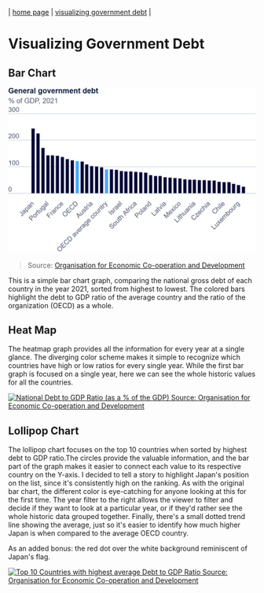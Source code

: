 | [home page](https://h-calderon.github.io/portfolio/) | [visualizing government debt](visualizing-government-debt.md) |

# Visualizing Government Debt

## Bar Chart

![bar chart gdp](debt-to-gdp.png)

> Source: <a href="https://www.oecd.org/en/data/indicators/general-government-debt.html?oecdcontrol-3122613a85-var3=2021">Organisation for Economic Co-operation and Development</a>

This is a simple bar chart graph, comparing the national gross debt of each country in the year 2021, sorted from highest to lowest. The colored bars highlight the debt to GDP ratio of the average country and the ratio of the organization (OECD) as a whole.

## Heat Map

The heatmap graph provides all the information for every year at a single glance. The diverging color scheme makes it simple to recognize which countries have high or low ratios for every single year. While the first bar graph is focused on a single year, here we can see the whole historic values for all the countries.

<div class='tableauPlaceholder' id='viz1730578051935' style='position: relative'><noscript><a href='#'><img alt='National Debt to GDP Ratio (as a % of the GDP) Source: Organisation for Economic Co-operation and Development ' src='https:&#47;&#47;public.tableau.com&#47;static&#47;images&#47;De&#47;DebttoGDPRatio-Heatmap&#47;NationalDebttoGDPRatio&#47;1_rss.png' style='border: none' /></a></noscript><object class='tableauViz'  style='display:none;'><param name='host_url' value='https%3A%2F%2Fpublic.tableau.com%2F' /> <param name='embed_code_version' value='3' /> <param name='site_root' value='' /><param name='name' value='DebttoGDPRatio-Heatmap&#47;NationalDebttoGDPRatio' /><param name='tabs' value='no' /><param name='toolbar' value='yes' /><param name='static_image' value='https:&#47;&#47;public.tableau.com&#47;static&#47;images&#47;De&#47;DebttoGDPRatio-Heatmap&#47;NationalDebttoGDPRatio&#47;1.png' /> <param name='animate_transition' value='yes' /><param name='display_static_image' value='yes' /><param name='display_spinner' value='yes' /><param name='display_overlay' value='yes' /><param name='display_count' value='yes' /><param name='language' value='en-US' /></object></div>                
<script type='text/javascript'>                    
   var divElement = document.getElementById('viz1730578051935');                    
   var vizElement = divElement.getElementsByTagName('object')[0];                    
   vizElement.style.width='100%';vizElement.style.height=(divElement.offsetWidth*0.75)+'px';                    
   var scriptElement = document.createElement('script');                    
   scriptElement.src = 'https://public.tableau.com/javascripts/api/viz_v1.js';                    
   vizElement.parentNode.insertBefore(scriptElement, vizElement);                
</script>

## Lollipop Chart

The lollipop chart focuses on the top 10 countries when sorted by highest debt to GDP ratio.The circles provide the valuable information, and the bar part of the graph makes it easier to connect each value to its respective country on the Y-axis. I decided to tell a story to highlight Japan's position on the list, since it's consistently high on the ranking. As with the original bar chart, the different color is eye-catching for anyone looking at this for the first time. The year filter to the right allows the viewer to filter and decide if they want to look at a particular year, or if they'd rather see the whole historic data grouped together. Finally, there's a small dotted trend line showing the average, just so it's easier to identify how much higher Japan is when compared to the average OECD country.

As an added bonus: the red dot over the white background reminiscent of Japan's flag.

<div class='tableauPlaceholder' id='viz1730578089835' style='position: relative'><noscript><a href='#'><img alt='Top 10 Countries with highest average Debt to GDP Ratio  Source: Organisation for Economic Co-operation and Development ' src='https:&#47;&#47;public.tableau.com&#47;static&#47;images&#47;De&#47;DebttoGDPRatio_17305743972470&#47;Top10CountrieswithhighestaverageDebttoGDPRatio&#47;1_rss.png' style='border: none' /></a></noscript><object class='tableauViz'  style='display:none;'><param name='host_url' value='https%3A%2F%2Fpublic.tableau.com%2F' /> <param name='embed_code_version' value='3' /> <param name='site_root' value='' /><param name='name' value='DebttoGDPRatio_17305743972470&#47;Top10CountrieswithhighestaverageDebttoGDPRatio' /><param name='tabs' value='no' /><param name='toolbar' value='yes' /><param name='static_image' value='https:&#47;&#47;public.tableau.com&#47;static&#47;images&#47;De&#47;DebttoGDPRatio_17305743972470&#47;Top10CountrieswithhighestaverageDebttoGDPRatio&#47;1.png' /> <param name='animate_transition' value='yes' /><param name='display_static_image' value='yes' /><param name='display_spinner' value='yes' /><param name='display_overlay' value='yes' /><param name='display_count' value='yes' /><param name='language' value='en-US' /></object></div>                
<script type='text/javascript'>                    
   var divElement = document.getElementById('viz1730578089835');                    
   var vizElement = divElement.getElementsByTagName('object')[0];                    
   vizElement.style.width='100%';vizElement.style.height=(divElement.offsetWidth*0.75)+'px';                    
   var scriptElement = document.createElement('script');                    
   scriptElement.src = 'https://public.tableau.com/javascripts/api/viz_v1.js';                    
   vizElement.parentNode.insertBefore(scriptElement, vizElement);                
</script>



